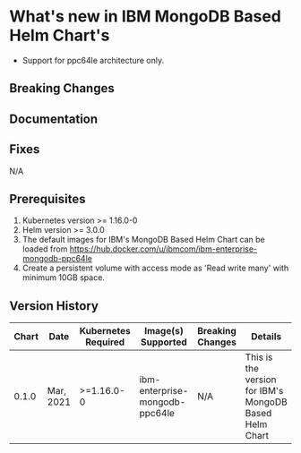 # What's new in IBM MongoDB Based Helm Chart's

- Support for ppc64le architecture only.

## Breaking Changes

## Documentation

## Fixes

N/A

## Prerequisites

1. Kubernetes version >= 1.16.0-0
2. Helm version >= 3.0.0
3. The default images for IBM's MongoDB Based Helm Chart can be loaded from https://hub.docker.com/u/ibmcom/ibm-enterprise-mongodb-ppc64le
4. Create a persistent volume with access mode as 'Read write many' with minimum 10GB space.

## Version History

| Chart | Date            | Kubernetes Required | Image(s) Supported                           | Breaking Changes | Details                                                                                   |
| ----- | --------------- | ------------------- | -------------------------------------------- | ---------------- | ----------------------------------------------------------------------------------------- |
| 0.1.0 | Mar, 2021       | >=1.16.0-0          | ibm-enterprise-mongodb-ppc64le	       | N/A              | This is the version for IBM's MongoDB Based Helm Chart				      |
